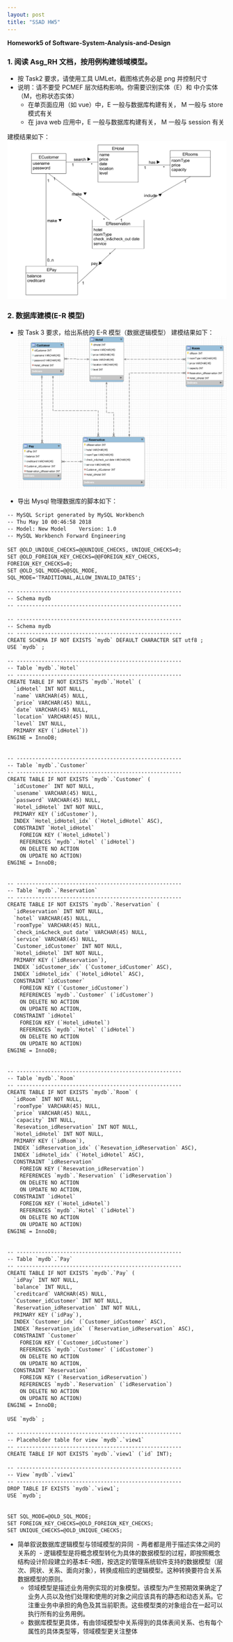 ```yaml
---
layout: post
title: "SSAD HW5"
---
```

<b>Homework5 of Software-System-Analysis-and-Design</b>

### 1. 阅读 Asg_RH 文档，按用例构建领域模型。
- 按 Task2 要求，请使用工具 UMLet，截图格式务必是 png 并控制尺寸
- 说明：请不要受 PCMEF 层次结构影响。你需要识别实体（E）和 中介实体（M，也称状态实体）
  - 在单页面应用（如 vue）中，E 一般与数据库构建有关， M 一般与 store 模式有关
  - 在 java web 应用中，E 一般与数据库构建有关， M 一般与 session 有关
 
建模结果如下：
![Asg_RH_UML](https://github.com/joece/joece.github.io/blob/master/_includes/UMLs/hw5_1.png?raw=true)




### 2. 数据库建模(E-R 模型)
- 按 Task 3 要求，给出系统的 E-R 模型（数据逻辑模型）
建模结果如下：
![Asg_RH_UML](https://github.com/joece/joece.github.io/blob/master/_includes/UMLs/hw5_2.png?raw=true)

- 导出 Mysql 物理数据库的脚本如下：
```mysql
-- MySQL Script generated by MySQL Workbench
-- Thu May 10 00:46:58 2018
-- Model: New Model    Version: 1.0
-- MySQL Workbench Forward Engineering

SET @OLD_UNIQUE_CHECKS=@@UNIQUE_CHECKS, UNIQUE_CHECKS=0;
SET @OLD_FOREIGN_KEY_CHECKS=@@FOREIGN_KEY_CHECKS, FOREIGN_KEY_CHECKS=0;
SET @OLD_SQL_MODE=@@SQL_MODE, SQL_MODE='TRADITIONAL,ALLOW_INVALID_DATES';

-- -----------------------------------------------------
-- Schema mydb
-- -----------------------------------------------------

-- -----------------------------------------------------
-- Schema mydb
-- -----------------------------------------------------
CREATE SCHEMA IF NOT EXISTS `mydb` DEFAULT CHARACTER SET utf8 ;
USE `mydb` ;

-- -----------------------------------------------------
-- Table `mydb`.`Hotel`
-- -----------------------------------------------------
CREATE TABLE IF NOT EXISTS `mydb`.`Hotel` (
  `idHotel` INT NOT NULL,
  `name` VARCHAR(45) NULL,
  `price` VARCHAR(45) NULL,
  `date` VARCHAR(45) NULL,
  `location` VARCHAR(45) NULL,
  `level` INT NULL,
  PRIMARY KEY (`idHotel`))
ENGINE = InnoDB;


-- -----------------------------------------------------
-- Table `mydb`.`Customer`
-- -----------------------------------------------------
CREATE TABLE IF NOT EXISTS `mydb`.`Customer` (
  `idCustomer` INT NOT NULL,
  `usename` VARCHAR(45) NULL,
  `password` VARCHAR(45) NULL,
  `Hotel_idHotel` INT NOT NULL,
  PRIMARY KEY (`idCustomer`),
  INDEX `Hotel_idHotel_idx` (`Hotel_idHotel` ASC),
  CONSTRAINT `Hotel_idHotel`
    FOREIGN KEY (`Hotel_idHotel`)
    REFERENCES `mydb`.`Hotel` (`idHotel`)
    ON DELETE NO ACTION
    ON UPDATE NO ACTION)
ENGINE = InnoDB;


-- -----------------------------------------------------
-- Table `mydb`.`Reservation`
-- -----------------------------------------------------
CREATE TABLE IF NOT EXISTS `mydb`.`Reservation` (
  `idReservation` INT NOT NULL,
  `hotel` VARCHAR(45) NULL,
  `roomType` VARCHAR(45) NULL,
  `check_in&check_out date` VARCHAR(45) NULL,
  `service` VARCHAR(45) NULL,
  `Customer_idCustomer` INT NOT NULL,
  `Hotel_idHotel` INT NOT NULL,
  PRIMARY KEY (`idReservation`),
  INDEX `idCustomer_idx` (`Customer_idCustomer` ASC),
  INDEX `idHotel_idx` (`Hotel_idHotel` ASC),
  CONSTRAINT `idCustomer`
    FOREIGN KEY (`Customer_idCustomer`)
    REFERENCES `mydb`.`Customer` (`idCustomer`)
    ON DELETE NO ACTION
    ON UPDATE NO ACTION,
  CONSTRAINT `idHotel`
    FOREIGN KEY (`Hotel_idHotel`)
    REFERENCES `mydb`.`Hotel` (`idHotel`)
    ON DELETE NO ACTION
    ON UPDATE NO ACTION)
ENGINE = InnoDB;


-- -----------------------------------------------------
-- Table `mydb`.`Room`
-- -----------------------------------------------------
CREATE TABLE IF NOT EXISTS `mydb`.`Room` (
  `idRoom` INT NOT NULL,
  `roomType` VARCHAR(45) NULL,
  `price` VARCHAR(45) NULL,
  `capacity` INT NULL,
  `Resevation_idReservation` INT NOT NULL,
  `Hotel_idHotel` INT NOT NULL,
  PRIMARY KEY (`idRoom`),
  INDEX `idReservation_idx` (`Resevation_idReservation` ASC),
  INDEX `idHotel_idx` (`Hotel_idHotel` ASC),
  CONSTRAINT `idReservation`
    FOREIGN KEY (`Resevation_idReservation`)
    REFERENCES `mydb`.`Reservation` (`idReservation`)
    ON DELETE NO ACTION
    ON UPDATE NO ACTION,
  CONSTRAINT `idHotel`
    FOREIGN KEY (`Hotel_idHotel`)
    REFERENCES `mydb`.`Hotel` (`idHotel`)
    ON DELETE NO ACTION
    ON UPDATE NO ACTION)
ENGINE = InnoDB;


-- -----------------------------------------------------
-- Table `mydb`.`Pay`
-- -----------------------------------------------------
CREATE TABLE IF NOT EXISTS `mydb`.`Pay` (
  `idPay` INT NOT NULL,
  `balance` INT NULL,
  `creditcard` VARCHAR(45) NULL,
  `Customer_idCustomer` INT NOT NULL,
  `Reservation_idReservation` INT NOT NULL,
  PRIMARY KEY (`idPay`),
  INDEX `Customer_idx` (`Customer_idCustomer` ASC),
  INDEX `Reservation_idx` (`Reservation_idReservation` ASC),
  CONSTRAINT `Customer`
    FOREIGN KEY (`Customer_idCustomer`)
    REFERENCES `mydb`.`Customer` (`idCustomer`)
    ON DELETE NO ACTION
    ON UPDATE NO ACTION,
  CONSTRAINT `Reservation`
    FOREIGN KEY (`Reservation_idReservation`)
    REFERENCES `mydb`.`Reservation` (`idReservation`)
    ON DELETE NO ACTION
    ON UPDATE NO ACTION)
ENGINE = InnoDB;

USE `mydb` ;

-- -----------------------------------------------------
-- Placeholder table for view `mydb`.`view1`
-- -----------------------------------------------------
CREATE TABLE IF NOT EXISTS `mydb`.`view1` (`id` INT);

-- -----------------------------------------------------
-- View `mydb`.`view1`
-- -----------------------------------------------------
DROP TABLE IF EXISTS `mydb`.`view1`;
USE `mydb`;


SET SQL_MODE=@OLD_SQL_MODE;
SET FOREIGN_KEY_CHECKS=@OLD_FOREIGN_KEY_CHECKS;
SET UNIQUE_CHECKS=@OLD_UNIQUE_CHECKS;

```
- 简单叙说数据库逻辑模型与领域模型的异同
  - 两者都是用于描述实体之间的关系的
  - 逻辑模型是将概念模型转化为具体的数据模型的过程，即按照概念结构设计阶段建立的基本E-R图，按选定的管理系统软件支持的数据模型（层次、网状、关系、面向对象），转换成相应的逻辑模型。这种转换要符合关系数据模型的原则。
  - 领域模型是描述业务用例实现的对象模型。该模型为产生预期效果确定了业务人员以及他们处理和使用的对象之间应该具有的静态和动态关系。它注重业务中承担的角色及其当前职责。这些模型类的对象组合在一起可以执行所有的业务用例。
  - 数据库模型更具体，有由领域模型中关系得到的具体表间关系、也有每个属性的具体类型等，领域模型更关注整体
